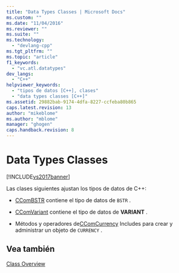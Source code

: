 ```yaml
---
title: "Data Types Classes | Microsoft Docs"
ms.custom: ""
ms.date: "11/04/2016"
ms.reviewer: ""
ms.suite: ""
ms.technology: 
  - "devlang-cpp"
ms.tgt_pltfrm: ""
ms.topic: "article"
f1_keywords: 
  - "vc.atl.datatypes"
dev_langs: 
  - "C++"
helpviewer_keywords: 
  - "tipos de datos [C++], clases"
  - "data types classes [C++]"
ms.assetid: 29882bab-9174-4dfa-8227-ccfeba80b865
caps.latest.revision: 13
author: "mikeblome"
ms.author: "mblome"
manager: "ghogen"
caps.handback.revision: 8
---
```

# Data Types Classes
[!INCLUDE[vs2017banner](../assembler/inline/includes/vs2017banner.md)]

Las clases siguientes ajustan los tipos de datos de C\+\+:  
  
-   [CComBSTR](../atl/reference/ccombstr-class.md) contiene el tipo de datos de `BSTR` .  
  
-   [CComVariant](../atl/reference/ccomvariant-class.md) contiene el tipo de datos de **VARIANT** .  
  
-   Métodos y operadores de[CComCurrency](../atl/reference/ccomcurrency-class.md) Includes para crear y administrar un objeto de `CURRENCY` .  
  
## Vea también  
 [Class Overview](../atl/atl-class-overview.md)